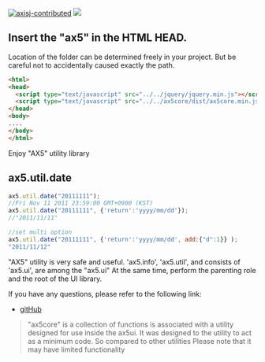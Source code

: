 [![axisj-contributed](https://img.shields.io/badge/AXISJ.com-Contributed-green.svg)](https://github.com/axisj)
![](https://img.shields.io/badge/Seowoo-Mondo&Thomas-red.svg)

## Insert the "ax5" in the HTML HEAD.
Location of the folder can be determined freely in your project. But be careful not to accidentally caused
exactly the path.
```html
<html>
<head>
  <script type="text/javascript" src="../../jquery/jquery.min.js"></script>
  <script type="text/javascript" src="../../ax5core/dist/ax5core.min.js"></script>
</head>
<body>
....
</body>
</html>
```

Enjoy "AX5" utility library


## ax5.util.date
```js
ax5.util.date("20111111");
//Fri Nov 11 2011 23:59:00 GMT+0900 (KST)
ax5.util.date("20111111", {'return':'yyyy/mm/dd'});
//"2011/11/11"

//set multi option
ax5.util.date("20111111", {'return':'yyyy/mm/dd', add:{"d":1}} );
"2011/11/12"
```

"AX5" utility is very safe and useful.
'ax5.info', 'ax5.util', and consists of 'ax5.ui', are among the "ax5.ui" At the same time, perform the parenting
role and the root of the UI library.

If you have any questions, please refer to the following link:

* [gitHub](https://github.com/ax5ui/ax5ui-kernel)


> "ax5core" is a collection of functions is associated with a utility designed for use inside the ax5ui. It was
designed to the utility to act as a minimum code. So compared to other utilities Please note that it may have
limited functionality